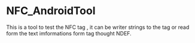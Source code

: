NFC_AndroidTool
===============

This is a tool to test the NFC tag , it can be writer strings to the tag or read form the text imformations form tag thought NDEF.
